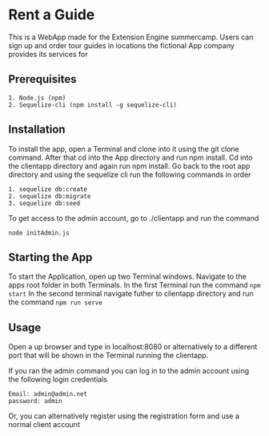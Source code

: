 # Rent a Guide

This is a WebApp made for the Extension Engine summercamp.
Users can sign up and order tour guides in locations the fictional App company provides its services for

## Prerequisites
```
1. Node.js (npm)
2. Sequelize-cli (npm install -g sequelize-cli)
```
## Installation

To install the app, open a Terminal and clone into it using the git clone command. After that cd into the App directory and run npm install. Cd into the clientapp directory and again run npm install.
Go back to the root app directory and using the sequelize cli run 
the following commands in order

```
1. sequelize db:create
2. sequelize db:migrate
3. sequelize db:seed
```

To get access to the admin account, go to ./clientapp and run the command

```
node initAdmin.js
```

## Starting the App

To start the Application, open up two Terminal windows. Navigate to the apps root folder in both Terminals. In the first Terminal run the command `npm start`
In the second terminal navigate futher to clientapp directory and run the command `npm run serve`

## Usage

Open a up browser and type in localhost:8080 or alternatively to a different port that will be shown in the Terminal running the clientapp.

If you ran the admin command you can log in to the admin account using the following login credentials

```
Email: admin@admin.net
password: admin
```
Or, you can alternatively register using the registration form and use a normal client account